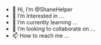 - 👋 Hi, I’m @ShaneHelper 
- 👀 I’m interested in ...
- 🌱 I’m currently learning ...
- 💞️ I’m looking to collaborate on ...
- 📫 How to reach me ...

<!---
ShaneHelper/ShaneHelper is a ✨ special ✨ repository because its `README.md` (this file) appears on your GitHub profile.
You can click the Preview link to take a look at your changes.
--->
